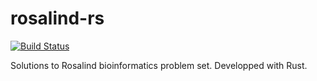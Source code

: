 # rosalind-rs
[![Build Status](https://travis-ci.org/orhanbalci/rosalind.svg?branch=master)](https://travis-ci.org/orhanbalci/rosalind)

Solutions to Rosalind bioinformatics problem set. Developped with Rust.
